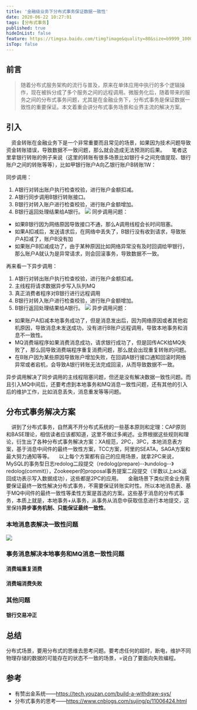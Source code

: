 ```yaml
---
title: '金融级业务下分布式事务保证数据一致性'
date: 2020-06-22 10:27:01
tags: [分布式事务]
published: true
hideInList: false
feature: https://timgsa.baidu.com/timg?image&quality=80&size=b9999_10000&sec=1592810980804&di=aad11833d3e9a342e1790191768476b3&imgtype=0&src=http%3A%2F%2Fa3.att.hudong.com%2F47%2F65%2F20300543745352145671650930126.jpg
isTop: false
---
```

## 前言
> 随着分布式服务架构的流行与普及，原来在单体应用中执行的多个逻辑操作，现在被拆分成了多个服务之间的远程调用。微服务化后，随着带来的服务之间的分布式事务问题，尤其是在金融业务下，分布式事务是保证数据一致性的重要保证。本文着重会讲分布式事务场景和业界主流的解决方案。

## 引入
&emsp;资金转账在金融业务下是一个非常重要而且常见的场景，如果因为技术问题导致资金转账错误，导致数据不一致问题，那么就会造成无法预测的后果。
&emsp;笔者这里拿银行转账的例子来说（这里的转账有很多场景比如银行卡之间充值提现、银行账户之间的转账等等），比如甲银行账户A向乙银行账户B转账1W：

同步调用：
1. A银行对转出账户执行检查校验，进行账户金额扣减。
2. A银行同步调用B银行转账接口。
3. B银行对转入账户进行检查校验，进行账户金额增加。
4. B银行返回处理结果给A银行。
  ![](https://zhangyaoo.github.io/post-images/1593745125729.png)
同步调用问题：
*  如果B银行因为网络原因导致接口不通，那么A调用线程会长时间阻塞。
*  如果A扣减后，发送请求后，在网络中丢失了，B银行没有收到请求，导致账户A扣减了，账户B没有加
* 如果账户B扣减成功了，由于某种原因比如网络异常没有及时回调给甲银行，那么账户A就认为是异常请求，则会回滚事务，导致数据不一致。

再来看一下异步调用：
1. A银行对转出账户执行检查校验，进行账户金额扣减。
2. 主线程将请求数据异步写入队列MQ
3. 真正消费者程序对B银行进行远程调用
4. B银行对转入账户进行检查校验，进行账户金额增加。
5. B银行返回处理结果给A银行。
![](https://zhangyaoo.github.io/post-images/1593743096206.png)
异步调用问题：
* 如果账户A扣减本地事务成功了，但是消息发出后，因为网络原因或者其他宕机原因，导致消息未发送成功，没有进行B账户远程调用，导致本地事务和消息不一致性。
* MQ消费端程序如果消费消息成功，请求银行成功了，但是回传ACK给MQ失败了，那么回导致消费端程序重复消费问题，那么就会出现重复转账的问题。
* 在B账户因为某些原因导致账户增加失败，在回调A银行接口通知回滚时网络异常或者宕机，会导致A银行转账无法完成回滚，从而导致数据不一致。

异步调用解决了同步调用的主线程阻塞问题，但还是没有解决数据一致性问题。而且引入MQ中间后，还要考虑到本地事务和MQ消息一致性问题，还有其他的引入后的维护工作，比如消息丢失，消息重发等等问题。

## 分布式事务解决方案
&emsp;讲到了分布式事务，自然离不开分布式系统的一些基本原则和定理：CAP原则和BASE理论，相信读者应该都知道，这里不做过多阐述。业界根据这些规则和理论，衍生出了各种分布式事务解决方案：XA规范，2PC，3PC，本地消息表方案，基于消息中间件的最终一致性方案，TCC方案，阿里的SEATA，SAGA方案和最大努力通知等等。
&emsp;以上每个方案都有自己的应用场景，就拿2PC来说，MySQL的事务型日志redolog二段提交（redolog(prepare)--》undolog--》redolog(commit)），Zookeeper的proposal事务提案二段提交（半数以上ack返回成功表示写入数据成功），这些都是2PC的应用。
&emsp;金融场景下类似资金业务需要保证最终一致性解决分布式事务，不需要保证转账实时性。所以本地消息表、基于MQ中间件的最终一致性等柔性方案是首选的方案。这些基于消息的分布式事务，本质上就是，本地事务+从事务，从事务从消息中获取信息进行本地提交，这里保持**异步事务机制、只能保证最终一致性**。


### 本地消息表解决一致性问题

![](https://zhangyaoo.github.io/post-images/1593747681067.png)



### 事务消息解决本地事务和MQ消息一致性问题

#### 消费端重复消费
#### 消费端消费失败




### 其他问题
#### 银行交易冲正


## 总结
分布式场景，要用分布式的思维去思考问题。要考虑任何的超时，断电，维护不同物理存储的数据的可能存在的状态不一致的场景，=说白了要面向失败编程。

## 参考
- 有赞出金系统——https://tech.youzan.com/build-a-withdraw-sys/
- 分布式事务的思考——https://www.cnblogs.com/sujing/p/11006424.html